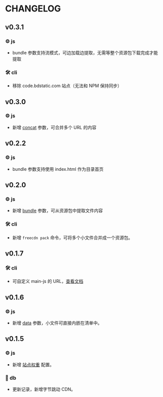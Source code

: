 # CHANGELOG

## v0.3.1

### ⚙️ js

* bundle 参数支持流模式，可边加载边提取，无需等整个资源包下载完成才能提取

### 🛠️ cli

* 移除 code.bdstatic.com 站点（无法和 NPM 保持同步）

## v0.3.0

### ⚙️ js

* 新增 [concat](docs/manifest/params.md#concat) 参数，可合并多个 URL 的内容

## v0.2.2

### ⚙️ js

* bundle 参数支持使用 index.html 作为目录首页

## v0.2.0

### ⚙️ js

* 新增 [bundle](docs/manifest/params.md#bundle) 参数，可从资源包中提取文件内容

### 🛠️ cli

* 新增 `freecdn pack` 命令，可将多个小文件合并成一个资源包。

## v0.1.7

### 🛠️ cli

* 可自定义 main-js 的 URL，[查看文档](docs/cli/README.md#cdn)

## v0.1.6

### ⚙️ js

* 新增 [data](docs/manifest/params.md#data) 参数，小文件可直接内嵌在清单中。

## v0.1.5

### ⚙️ js

* 新增 [站点权重](docs/manifest/README.md#权重配置) 配置。

### 📔 db

* 更新记录，新增字节跳动 CDN。